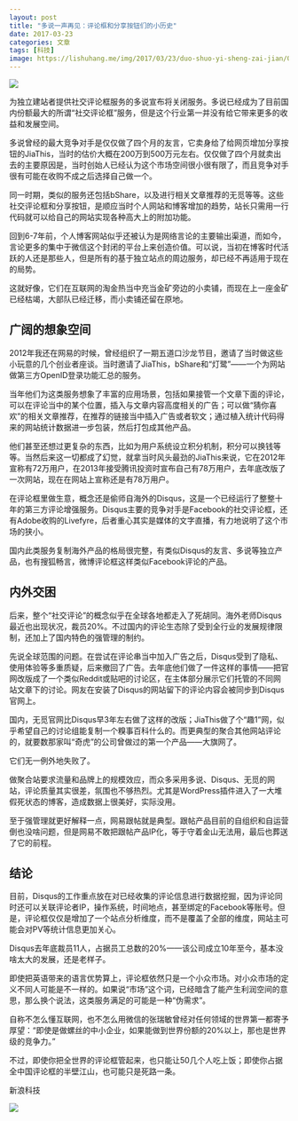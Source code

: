 ```yaml
---
layout: post
title: "多说一声再见：评论框和分享按钮们的小历史"
date: 2017-03-23
categories: 文章
tags: [科技]
image: https://lishuhang.me/img/2017/03/23/duo-shuo-yi-sheng-zai-jian/01.jpg
---
```


![](http://mmbiz.qpic.cn/mmbiz_jpg/AdRKyBVLoHIpS75bibXdFSt2I5NiasVJTZ0PwiavZX1S0bj57N8ibG3kxAmPbKlGPw6kvulG6BGpknTu6zkgd9vkWg/0?wx_fmt=jpeg)

为独立建站者提供社交评论框服务的多说宣布将关闭服务。多说已经成为了目前国内份额最大的所谓“社交评论框”服务，但是这个行业第一并没有给它带来更多的收益和发展空间。

多说曾经的最大竞争对手是仅仅做了四个月的友言，它卖身给了给网页增加分享按钮的JiaThis，当时的估价大概在200万到500万元左右。仅仅做了四个月就卖出去的主要原因是，当时创始人已经认为这个市场空间很小很有限了，而且竞争对手很有可能在收购不成之后选择自己做一个。

同一时期，类似的服务还包括bShare，以及进行相关文章推荐的无觅等等。这些社交评论框和分享按钮，是顺应当时个人网站和博客增加的趋势，站长只需用一行代码就可以给自己的网站实现各种高大上的附加功能。

回到6-7年前，个人博客网站似乎还被认为是网络言论的主要输出渠道，而如今，言论更多的集中于微信这个封闭的平台上来创造价值。可以说，当初在博客时代活跃的人还是那些人，但是所有的基于独立站点的周边服务，却已经不再适用于现在的局势。

这就好像，它们在互联网的淘金热当中充当金矿旁边的小卖铺，而现在上一座金矿已经枯竭，大部队已经迁移，而小卖铺还留在原地。

## 广阔的想象空间

2012年我还在网易的时候，曾经组织了一期五道口沙龙节目，邀请了当时做这些小玩意的几个创业者座谈。当时邀请了JiaThis，bShare和“灯鹭”——一个为网站做第三方OpenID登录功能汇总的服务。

当年他们为这类服务想象了丰富的应用场景，包括如果接管一个文章下面的评论，可以在评论当中的某个位置，插入与文章内容高度相关的广告；可以做“猜你喜欢”的相关文章推荐，在推荐的链接当中插入广告或者软文；通过植入统计代码得来的网站统计数据进一步包装，然后打包成其他产品。

他们甚至还想过更复杂的东西，比如为用户系统设立积分机制，积分可以换钱等等。当然后来这一切都成了幻觉，就拿当时风头最劲的JiaThis来说，它在2012年宣称有72万用户，在2013年接受腾讯投资时宣布自己有78万用户，去年底改版了一次网站，现在在网站上宣称还是有78万用户。

在评论框里做生意，概念还是偷师自海外的Disqus，这是一个已经运行了整整十年的第三方评论增强服务。Disqus主要的竞争对手是Facebook的社交评论框，还有Adobe收购的Livefyre，后者重心其实是媒体的文字直播，有力地说明了这个市场的狭小。

国内此类服务复制海外产品的格局很完整，有类似Disqus的友言、多说等独立产品，也有搜狐畅言，微博评论框这样类似Facebook评论的产品。

## 内外交困

后来，整个“社交评论”的概念似乎在全球各地都走入了死胡同。海外老师Disqus最近也出现状况，裁员20%。不过国内的评论生态除了受到全行业的发展规律限制，还加上了国内特色的强管理的制约。

先说全球范围的问题。在尝试在评论串当中加入广告之后，Disqus受到了隐私、使用体验等多重质疑，后来撤回了广告。去年底他们做了一件这样的事情——把官网改版成了一个类似Reddit或贴吧的讨论区，在主体部分展示它们托管的不同网站文章下的讨论。网友在安装了Disqus的网站留下的评论内容会被同步到Disqus官网上。

国内，无觅官网比Disqus早3年左右做了这样的改版；JiaThis做了个“趣1”网，似乎希望自己的讨论组能复制一个糗事百科什么的。而更典型的聚合其他网站评论的，就要数那家叫“奇虎”的公司曾做过的第一个产品——大旗网了。

它们无一例外地失败了。

做聚合站要求流量和品牌上的规模效应，而众多采用多说、Disqus、无觅的网站，评论质量其实很差，氛围也不够热烈。尤其是WordPress插件进入了一大堆假死状态的博客，造成数据上很美好，实际没用。

至于强管理就更好解释一点，网易跟帖就是典型。跟帖产品目前的自组织和自运营倒也没啥问题，但是网易不敢把跟帖产品IP化，等于守着金山无法用，最后也葬送了它的前程。

## 结论

目前，Disqus的工作重点放在对已经收集的评论信息进行数据挖掘，因为评论同时还可以关联评论者IP，操作系统，时间地点，甚至绑定的Facebook等账号。但是，评论框仅仅是增加了一个站点分析维度，而不是覆盖了全部的维度，网站主可能会对PV等统计信息更加关心。

Disqus去年底裁员11人，占据员工总数的20%——该公司成立10年至今，基本没啥太大的发展，还是老样子。

即使把英语带来的语言优势算上，评论框依然只是一个小众市场。对小众市场的定义不同人可能是不一样的。如果说“市场”这个词，已经暗含了能产生利润空间的意思，那么换个说法，这类服务满足的可能是一种“伪需求”。

自称不怎么懂互联网，也不怎么用微信的张瑞敏曾经对任何领域的世界第一都寄予厚望：“即使是做螺丝的中小企业，如果能做到世界份额的20%以上，那也是世界级的竞争力。”

不过，即使你把全世界的评论框管起来，也只能让50几个人吃上饭；即使你占据全中国评论框的半壁江山，也可能只是死路一条。

新浪科技

![](https://lishuhang.me/img/2017/03/23/duo-shuo-yi-sheng-zai-jian/01.jpg)